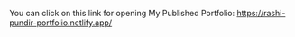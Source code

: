 You can click on this link for opening My Published Portfolio: https://rashi-pundir-portfolio.netlify.app/
